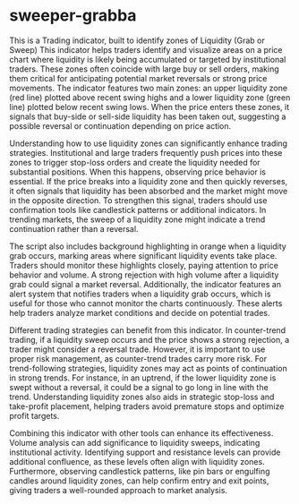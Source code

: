 # sweeper-grabba
This is a Trading indicator, built to identify zones of Liquidity (Grab or Sweep)
This indicator helps traders identify and visualize areas on a price chart where liquidity is likely being accumulated or targeted by institutional traders. These zones often coincide with large buy or sell orders, making them critical for anticipating potential market reversals or strong price movements. The indicator features two main zones: an upper liquidity zone (red line) plotted above recent swing highs and a lower liquidity zone (green line) plotted below recent swing lows. When the price enters these zones, it signals that buy-side or sell-side liquidity has been taken out, suggesting a possible reversal or continuation depending on price action.

Understanding how to use liquidity zones can significantly enhance trading strategies. Institutional and large traders frequently push prices into these zones to trigger stop-loss orders and create the liquidity needed for substantial positions. When this happens, observing price behavior is essential. If the price breaks into a liquidity zone and then quickly reverses, it often signals that liquidity has been absorbed and the market might move in the opposite direction. To strengthen this signal, traders should use confirmation tools like candlestick patterns or additional indicators. In trending markets, the sweep of a liquidity zone might indicate a trend continuation rather than a reversal.

The script also includes background highlighting in orange when a liquidity grab occurs, marking areas where significant liquidity events take place. Traders should monitor these highlights closely, paying attention to price behavior and volume. A strong rejection with high volume after a liquidity grab could signal a market reversal. Additionally, the indicator features an alert system that notifies traders when a liquidity grab occurs, which is useful for those who cannot monitor the charts continuously. These alerts help traders analyze market conditions and decide on potential trades.

Different trading strategies can benefit from this indicator. In counter-trend trading, if a liquidity sweep occurs and the price shows a strong rejection, a trader might consider a reversal trade. However, it is important to use proper risk management, as counter-trend trades carry more risk. For trend-following strategies, liquidity zones may act as points of continuation in strong trends. For instance, in an uptrend, if the lower liquidity zone is swept without a reversal, it could be a signal to go long in line with the trend. Understanding liquidity zones also aids in strategic stop-loss and take-profit placement, helping traders avoid premature stops and optimize profit targets.

Combining this indicator with other tools can enhance its effectiveness. Volume analysis can add significance to liquidity sweeps, indicating institutional activity. Identifying support and resistance levels can provide additional confluence, as these levels often align with liquidity zones. Furthermore, observing candlestick patterns, like pin bars or engulfing candles around liquidity zones, can help confirm entry and exit points, giving traders a well-rounded approach to market analysis.
